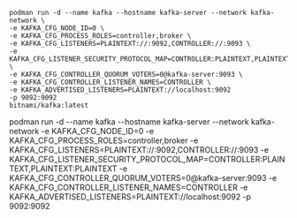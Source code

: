 ```shell
podman run -d --name kafka --hostname kafka-server --network kafka-network \
-e KAFKA_CFG_NODE_ID=0 \
-e KAFKA_CFG_PROCESS_ROLES=controller,broker \
-e KAFKA_CFG_LISTENERS=PLAINTEXT://:9092,CONTROLLER://:9093 \
-e KAFKA_CFG_LISTENER_SECURITY_PROTOCOL_MAP=CONTROLLER:PLAINTEXT,PLAINTEXT:PLAINTEXT \
-e KAFKA_CFG_CONTROLLER_QUORUM_VOTERS=0@kafka-server:9093 \
-e KAFKA_CFG_CONTROLLER_LISTENER_NAMES=CONTROLLER \
-e KAFKA_ADVERTISED_LISTENERS=PLAINTEXT://localhost:9092
-p 9092:9092
bitnami/kafka:latest
```

podman run -d --name kafka --hostname kafka-server --network kafka-network -e KAFKA_CFG_NODE_ID=0 -e KAFKA_CFG_PROCESS_ROLES=controller,broker -e KAFKA_CFG_LISTENERS=PLAINTEXT://:9092,CONTROLLER://:9093 -e KAFKA_CFG_LISTENER_SECURITY_PROTOCOL_MAP=CONTROLLER:PLAINTEXT,PLAINTEXT:PLAINTEXT -e KAFKA_CFG_CONTROLLER_QUORUM_VOTERS=0@kafka-server:9093 -e KAFKA_CFG_CONTROLLER_LISTENER_NAMES=CONTROLLER -e KAFKA_ADVERTISED_LISTENERS=PLAINTEXT://localhost:9092 -p 9092:9092